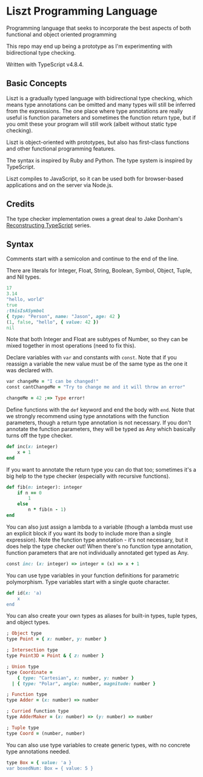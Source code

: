 # Liszt Programming Language

Programming language that seeks to incorporate the best aspects of both functional and object oriented programming

This repo may end up being a prototype as I'm experimenting with bidirectional type checking.

Written with TypeScript v4.8.4.

## Basic Concepts

Liszt is a gradually typed language with bidirectional type checking, which means type annotations can be omitted and many types will still be inferred from the expressions. The one place where type annotations are really useful is function parameters and sometimes the function return type, but if you omit these your program will still work (albeit without static type checking).

Liszt is object-oriented with prototypes, but also has first-class functions and other functional programming features.

The syntax is inspired by Ruby and Python. The type system is inspired by TypeScript.

Liszt compiles to JavaScript, so it can be used both for browser-based applications and on the server via Node.js.

## Credits

The type checker implementation owes a great deal to Jake Donham's [Reconstructing TypeScript](https://jaked.org/blog/2021-09-07-Reconstructing-TypeScript-part-0) series.

## Syntax

Comments start with a semicolon and continue to the end of the line.

There are literals for Integer, Float, String, Boolean, Symbol, Object, Tuple, and Nil types.

```ruby
17
3.14
"hello, world"
true
:thisIsASymbol
{ type: "Person", name: "Jason", age: 42 }
(1, false, "hello", { value: 42 })
nil
```

Note that both Integer and Float are subtypes of Number, so they can be mixed together in most operations (need to fix this).

Declare variables with `var` and constants with `const`. Note that if you reassign a variable the new value must be of the same type as the one it was declared with.

```ruby
var changeMe = "I can be changed!"
const cantChangeMe = "Try to change me and it will throw an error"

changeMe = 42 ;=> Type error!
```

Define functions with the `def` keyword and end the body with `end`. Note that we strongly recommend using type annotations with the function parameters, though a return type annotation is not necessary. If you don't annotate the function parameters, they will be typed as Any which basically turns off the type checker.

```ruby
def inc(x: integer)
    x + 1
end
```

If you want to annotate the return type you can do that too; sometimes it's a big help to the type checker (especially with recursive functions).

```ruby
def fib(n: integer): integer
    if n == 0
        1
    else
        n * fib(n - 1)
end
```

You can also just assign a lambda to a variable (though a lambda must use an explicit block if you want its body to include more than a single expression). Note the function type annotation - it's not necessary, but it does help the type checker out! When there's no function type annotation, function parameters that are not individually annotated get typed as Any.

```ruby
const inc: (x: integer) => integer = (x) => x + 1
```

You can use type variables in your function definitions for parametric polymorphism. Type variables start with a single quote character.

```ruby
def id(x: 'a)
    x
end
```

You can also create your own types as aliases for built-in types, tuple types, and object types.

```ruby
; Object type
type Point = { x: number, y: number }

; Intersection type
type Point3D = Point & { z: number }

; Union type
type Coordinate =
    { type: "Cartesian", x: number, y: number }
  | { type: "Polar", angle: number, magnitude: number }

; Function type
type Adder = (x: number) => number

; Curried function type
type AdderMaker = (x: number) => (y: number) => number

; Tuple type
type Coord = (number, number)
```

You can also use type variables to create generic types, with no concrete type annotations needed.

```ruby
type Box = { value: 'a }
var boxedNum: Box = { value: 5 }
```
